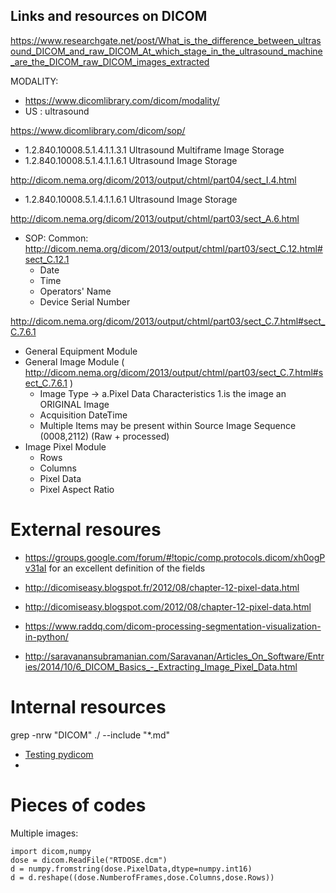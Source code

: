 ## Links and resources on DICOM

https://www.researchgate.net/post/What_is_the_difference_between_ultrasound_DICOM_and_raw_DICOM_At_which_stage_in_the_ultrasound_machine_are_the_DICOM_raw_DICOM_images_extracted

MODALITY:

* https://www.dicomlibrary.com/dicom/modality/
* US : ultrasound

https://www.dicomlibrary.com/dicom/sop/

* 1.2.840.10008.5.1.4.1.1.3.1 Ultrasound Multiframe Image Storage
* 1.2.840.10008.5.1.4.1.1.6.1 Ultrasound Image Storage

http://dicom.nema.org/dicom/2013/output/chtml/part04/sect_I.4.html

* 1.2.840.10008.5.1.4.1.1.6.1 Ultrasound Image Storage

http://dicom.nema.org/dicom/2013/output/chtml/part03/sect_A.6.html

* SOP: Common: http://dicom.nema.org/dicom/2013/output/chtml/part03/sect_C.12.html#sect_C.12.1
  * Date
  * Time
  * Operators' Name
  * Device Serial Number

http://dicom.nema.org/dicom/2013/output/chtml/part03/sect_C.7.html#sect_C.7.6.1

* General Equipment Module
* General Image Module ( http://dicom.nema.org/dicom/2013/output/chtml/part03/sect_C.7.html#sect_C.7.6.1 )
  * Image Type -> a.Pixel Data Characteristics 1.is the image an ORIGINAL Image
  * Acquisition DateTime
  * Multiple Items may be present within Source Image Sequence (0008,2112) (Raw + processed)
* Image Pixel Module
  * Rows
  * Columns
  * Pixel Data
  * Pixel Aspect Ratio

# External resoures

* https://groups.google.com/forum/#!topic/comp.protocols.dicom/xh0ogPv31aI for an excellent definition of the fields
* http://dicomiseasy.blogspot.fr/2012/08/chapter-12-pixel-data.html

* http://dicomiseasy.blogspot.com/2012/08/chapter-12-pixel-data.html
* https://www.raddq.com/dicom-processing-segmentation-visualization-in-python/
* http://saravanansubramanian.com/Saravanan/Articles_On_Software/Entries/2014/10/6_DICOM_Basics_-_Extracting_Image_Pixel_Data.html

# Internal resources

 grep -nrw "DICOM" ./ --include "*.md"


* [Testing pydicom](/kina/blob/master/20170411-DICOM.ipynb)
* [](/tomtom/DicomHandler.md:)


# Pieces of codes

Multiple images:

```
import dicom,numpy
dose = dicom.ReadFile("RTDOSE.dcm")
d = numpy.fromstring(dose.PixelData,dtype=numpy.int16)
d = d.reshape((dose.NumberofFrames,dose.Columns,dose.Rows))
```
